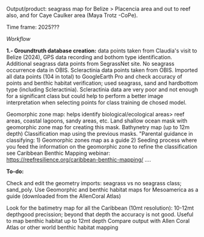 Output/product: seagrass map for Belize > Placencia area and out to reef also, and for Caye Caulker area (Maya Trotz -CoPe).

Time frame: 2025???


_Workflow_

**1.- Groundtruth database creation:** data points taken from Claudia's visit to Belize (2024), GPS data recording and bothom type identification. Additional seagrass data points from SegrassNet site. No seagrass occurrence data in OBIS. Scleractinia data points taken from OBIS. Imported all data points (104 in total) to GoogleEarth Pro and check accuracy of points and benthic habitat verification; used seagrass, sand and hardbottom type (including Scleractinia). Scleractinia data are very poor and not enough for a significant class but could help to perform a better image interpretation when selecting points for class training de chosed model. 

Geomorphic zone map: helps identify biological/ecological areas> reef areas, coastal lagoons, sandy areas, etc. Land shallow ocean mask with geomorphic zone map for creating this mask.
Bathynetry map (up to 12m depth)
Classification map using the previous masks. "Parental guidance in classifying: 1) Geomorphic zones map as a guide 2) Seeding process where you feed the information on the geomorphic zone to refine the classification
see Caribbean Benthic Mapping webinar: https://reefresilience.org/caribbean-benthic-mapping/
....

**To-do:**

Check and edit the geometry imports: seagrass vs no seagrass class; sand_poly. Use Geomorphic and benthic habitat maps for Mesoamerica as a guide (downloaded from the AllenCoral Atlas)

Look for the batimetry map for all the Caribbean (10mt resolution): 10-12mt depthgood precission; beyond that depth the accuracy is not good. Useful to map benthic habitat up to 12mt depth
Compare output with Allen Coral Atlas or other world benthic habitat mapping 




